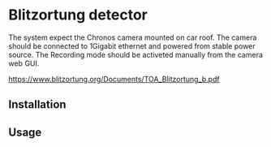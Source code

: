 # Blitzortung detector

The system expect the Chronos camera mounted on car roof. The camera should be connected to 1Gigabit ethernet and powered from stable power source.
The Recording mode should be activeted manually from the camera web GUI.

https://www.blitzortung.org/Documents/TOA_Blitzortung_b.pdf


## Installation


## Usage

